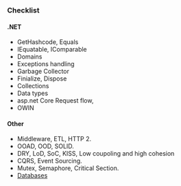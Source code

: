 
### Checklist
#### .NET
* GetHashcode, Equals
* IEquatable, IComparable
* Domains
* Exceptions handling
* Garbage Collector
* Finialize, Dispose
* Collections
* Data types
* asp.net Core Request flow,
* OWIN

#### Other
* Middleware, ETL, HTTP 2.
* OOAD, OOD, SOLID.
* DRY, LoD, SoC, KISS, Low coupoling and high cohesion
* CQRS, Event Sourcing.
* Mutex, Semaphore, Critical Section.
* [Databases](https://github.com/khdevnet/checklist/blob/master/docs/Databases.md)

